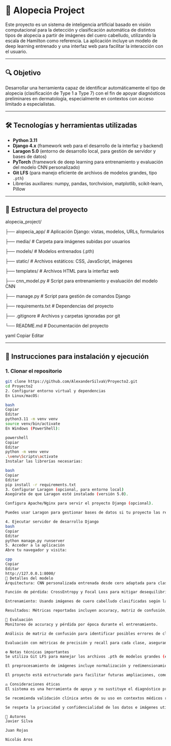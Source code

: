 # 🧠 Alopecia Project

Este proyecto es un sistema de inteligencia artificial basado en visión computacional para la detección y clasificación automática de distintos tipos de alopecia a partir de imágenes del cuero cabelludo, utilizando la escala de Hamilton como referencia. La aplicación incluye un modelo de deep learning entrenado y una interfaz web para facilitar la interacción con el usuario.

---

## 🔍 Objetivo

Desarrollar una herramienta capaz de identificar automáticamente el tipo de alopecia (clasificación de Type 1 a Type 7) con el fin de apoyar diagnósticos preliminares en dermatología, especialmente en contextos con acceso limitado a especialistas.

---

## 🛠️ Tecnologías y herramientas utilizadas

- **Python 3.11**  
- **Django 4.x** (framework web para el desarrollo de la interfaz y backend)  
- **Laragon 5.0** (entorno de desarrollo local, para gestión de servidor y bases de datos)  
- **PyTorch** (framework de deep learning para entrenamiento y evaluación del modelo CNN personalizado)  
- **Git LFS** (para manejo eficiente de archivos de modelos grandes, tipo `.pth`)  
- Librerías auxiliares: numpy, pandas, torchvision, matplotlib, scikit-learn, Pillow

---

## 📁 Estructura del proyecto

alopecia_project/

├── alopecia_app/ # Aplicación Django: vistas, modelos, URLs, formularios

├── media/ # Carpeta para imágenes subidas por usuarios

├── models/ # Modelos entrenados (.pth)

├── static/ # Archivos estáticos: CSS, JavaScript, imágenes

├── templates/ # Archivos HTML para la interfaz web

├── cnn_model.py # Script para entrenamiento y evaluación del modelo CNN

├── manage.py # Script para gestión de comandos Django

├── requirements.txt # Dependencias del proyecto

├── .gitignore # Archivos y carpetas ignoradas por git

└── README.md # Documentación del proyecto

yaml
Copiar
Editar

---

## 🚀 Instrucciones para instalación y ejecución

### 1. Clonar el repositorio

```bash
git clone https://github.com/AlexanderSilvaV/Proyecto2.git
cd Proyecto2
2. Configurar entorno virtual y dependencias
En Linux/macOS:

bash
Copiar
Editar
python3.11 -m venv venv
source venv/bin/activate
En Windows (PowerShell):

powershell
Copiar
Editar
python -m venv venv
.\venv\Scripts\activate
Instalar las librerías necesarias:

bash
Copiar
Editar
pip install -r requirements.txt
3. Configurar Laragon (opcional, para entorno local)
Asegúrate de que Laragon esté instalado (versión 5.0).

Configura Apache/Nginx para servir el proyecto Django (opcional).

Puedes usar Laragon para gestionar bases de datos si tu proyecto las requiere.

4. Ejecutar servidor de desarrollo Django
bash
Copiar
Editar
python manage.py runserver
5. Acceder a la aplicación
Abre tu navegador y visita:

cpp
Copiar
Editar
http://127.0.0.1:8000/
🧠 Detalles del modelo
Arquitectura: CNN personalizada entrenada desde cero adaptada para clasificación en 7 clases.

Función de pérdida: CrossEntropy y Focal Loss para mitigar desequilibrio en clases.

Entrenamiento: Usando imágenes de cuero cabelludo clasificadas según la escala de Hamilton.

Resultados: Métricas reportadas incluyen accuracy, matriz de confusión, curvas de precisión y recall.

🧪 Evaluación
Monitoreo de accuracy y pérdida por época durante el entrenamiento.

Análisis de matriz de confusión para identificar posibles errores de clasificación entre tipos.

Evaluación con métricas de precisión y recall para cada clase, asegurando balance entre falsos positivos y negativos.

⚙️ Notas técnicas importantes
Se utiliza Git LFS para manejar los archivos .pth de modelos grandes (evita problemas con límite de tamaño en GitHub).

El preprocesamiento de imágenes incluye normalización y redimensionamiento uniforme.

El proyecto está estructurado para facilitar futuras ampliaciones, como añadir nuevos modelos o integraciones.

⚖️ Consideraciones éticas
El sistema es una herramienta de apoyo y no sustituye el diagnóstico profesional dermatológico.

Se recomienda validación clínica antes de su uso en contextos médicos reales.

Se respeta la privacidad y confidencialidad de los datos e imágenes utilizadas.

👥 Autores
Javier Silva

Juan Rojas

Nicolás Aros

